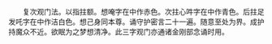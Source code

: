<!-- { "loadSidebar": true } -->
　　复次观门法。以指拄额。想唵字在中作赤色。次拄心吽字在中作青色。后拄足发吒字在中作洁白色。想己身同本尊。诵守护密言二十一遍。随意至处为界。成护持魔众不近。欲眠为之梦想清净。此三字观门亦通诸金刚部念诵时用。


